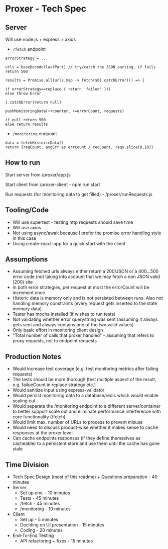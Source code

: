 # Proxer - Tech Spec

## Server
Will use node.js + express + axios

- `/fetch` endpoint

````
errorStrategy = ...

urls = baseDecode(lastPart) // try/catch the JSON parsing, if fails return 500

results = Promise.all(urls.map -> fetch($0).catchError(() => {

if errorStrategy==replace { return 'failed' }))
else throw Error

}.catchError(return null)

pushMonitoringData(++counter, +=errorCount, requests)

if null return 500
else return results
````

- `/monitoring` endpoint

````
data = fetchHistoricData()
return {reqCount, avgErr as errCount / reqCount, reqs.slice(0,10)}
````

## How to run
Start server from /proxer/app.js

Start client from /proxer-client - npm run start

Run requests (for monitoring data to get filled) - /proxer/runRequests.js

## Tooling/Code
- Will use supertest - testing http requests should save time
- Will use axios
- Not using async/await because I prefer the promise error handling style in this case
- Using create-react-app for a quick start with the client

## Assumptions
- Assuming fetched urls always either return a 200/JSON or a 400...500 error code (not taking into account that we may fetch a non JSON valid (200) site
- In both error strategies, per request at most the errorCount will be increment once
- Historic data is memory only and is not persisted between runs. Also not handling memory constraints (every request gets inserted to the state memory data)
- Tester has mocha installed (if wishes to run tests)
- Not validating whether error querystring was sent (assuming it always gets sent and always contains one of the two valid values)
- Only basic effort in monitoring client design
- "Total number of calls that proxer handled" - assuming that refers to proxy requests, not to endpoint requests

## Production Notes
- Would increase test coverage (e.g. test monitoring metrics after failing requests)
- The tests should be more thorough (test multiple aspect of the result, e.g. failueCount in replace strategy etc.)
- Would sanitize input using express-validator
- Would persist monitoring data to a database/redis which would enable scaling out
- Would separate the /monitoring endpoint to a different server/container to better support scale out and eliminate performance interference with core functionality (/fetch)
- Would limit max. number of URLs to process to prevent misuse
- Would need to discuss product-wise whether it makes sense to cache responses at the proxer level.
- Can cache endpoints responses (if they define themselves as cacheable) to a persistent store and use them until the cache has gone stale

## Time Division
- Tech Spec Design (most of this readme) + Questions preparation - 40 minutes
- Server
  - Set up env. - 10 minutes
  - Tests - 45 minutes
  - /fetch - 45 minutes
  - /monitoring - 10 minutes
- Client
  - Set up - 5 minutes
  - Deciding on UI presentation - 15 minutes
  - Coding - 20 minutes 
- End-To-End Testing
	- API refactoring + fixes - 15 minutes
